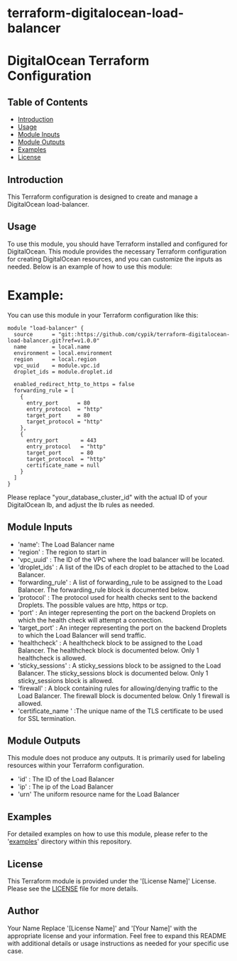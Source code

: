 # terraform-digitalocean-load-balancer
# DigitalOcean Terraform Configuration

## Table of Contents

- [Introduction](#introduction)
- [Usage](#usage)
- [Module Inputs](#module-inputs)
- [Module Outputs](#module-outputs)
- [Examples](#examples)
- [License](#license)

## Introduction
This Terraform configuration is designed to create and manage a DigitalOcean load-balancer.

## Usage
To use this module, you should have Terraform installed and configured for DigitalOcean. This module provides the necessary Terraform configuration for creating DigitalOcean resources, and you can customize the inputs as needed. Below is an example of how to use this module:

#  Example: 
You can use this module in your Terraform configuration like this:

```hcl
module "load-balancer" {
  source      = "git::https://github.com/cypik/terraform-digitalocean-load-balancer.git?ref=v1.0.0"
  name        = local.name
  environment = local.environment
  region      = local.region
  vpc_uuid    = module.vpc.id
  droplet_ids = module.droplet.id

  enabled_redirect_http_to_https = false
  forwarding_rule = [
    {
      entry_port      = 80
      entry_protocol  = "http"
      target_port     = 80
      target_protocol = "http"
    },
    {
      entry_port       = 443
      entry_protocol   = "http"
      target_port      = 80
      target_protocol  = "http"
      certificate_name = null
    }
  ]
}
```
Please replace "your_database_cluster_id" with the actual ID of your DigitalOcean  lb, and adjust the lb rules as needed.


## Module Inputs

- 'name': The Load Balancer name
- 'region' :  The region to start in
- 'vpc_uuid' : The ID of the VPC where the load balancer will be located.
- 'droplet_ids' : A list of the IDs of each droplet to be attached to the Load Balancer.
- 'forwarding_rule' :  A list of forwarding_rule to be assigned to the Load Balancer. The forwarding_rule block is documented below.
- 'protocol' : The protocol used for health checks sent to the backend Droplets. The possible values are http, https or tcp.
- 'port' : An integer representing the port on the backend Droplets on which the health check will attempt a connection.
- 'target_port' :  An integer representing the port on the backend Droplets to which the Load Balancer will send traffic.
- 'healthcheck' : A healthcheck block to be assigned to the Load Balancer. The healthcheck block is documented below. Only 1 healthcheck is allowed.
- 'sticky_sessions' : A sticky_sessions block to be assigned to the Load Balancer. The sticky_sessions block is documented below. Only 1 sticky_sessions block is allowed.
- 'firewall' : A block containing rules for allowing/denying traffic to the Load Balancer. The firewall block is documented below. Only 1 firewall is allowed.
- 'certificate_name ' :The unique name of the TLS certificate to be used for SSL termination.

## Module Outputs

This module does not produce any outputs. It is primarily used for labeling resources within your Terraform configuration.

- 'id' : The ID of the Load Balancer
- 'ip' : The ip of the Load Balancer
- 'urn'   The uniform resource name for the Load Balancer


## Examples
For detailed examples on how to use this module, please refer to the '[examples](https://github.com/cypik/terraform-digitalocean-lb/blob/master/example)' directory within this repository.

## License
This Terraform module is provided under the '[License Name]' License. Please see the [LICENSE](https://github.com/cypik/terraform-digitalocean-lb/blob/master/LICENSE) file for more details.

## Author
Your Name
Replace '[License Name]' and '[Your Name]' with the appropriate license and your information. Feel free to expand this README with additional details or usage instructions as needed for your specific use case.
